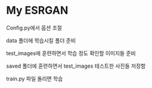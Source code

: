 # My ESRGAN

Config.py에서 옵션 조절 

data 폴더에 학습시킬 폴더 준비

test_images에 훈련하면서 학습 정도 확인할 이미지들 준비 

saved 폴더에 훈련하면서 test_images 테스트한 사진들 저장함 

train.py 파일 돌리면 학습

